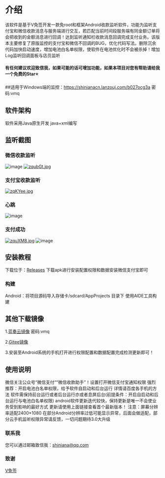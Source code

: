 # 介绍

该软件是基于V免签开发一款免root和框架Android收款监听软件，功能为监听支付宝和微信收款消息与服务端进行交互，若匹配当前时间段服务端有同金额订单将会把收到的金额消息进行回调！达到监听通知栏收款消息回调完成支付业务。该版本主要修复了原版监控的支付宝和微信不回调的BUG，优化代码写法。删除沉余代码加快启动速度，增加电池白名单权限，使软件在电池优化时不会被杀掉！增加Log监听回调面板与店员监听

#### 有任何建议欢迎致信我，如果可能的话可增加功能，如果本项目对您有帮助请给我一个免费的Star⭐

##适用于Windows端的监控：https://shinianacn.lanzouj.com/b027ocg3a
密码:vmq

## 软件架构

软件采用Java原生开发 java+xml编写

## 监听截图

### 微信收款监听
![image](https://s1.ax1x.com/2022/12/19/zqu0rF.jpg)
[![zqubGt.jpg](https://s1.ax1x.com/2022/12/19/zqubGt.jpg)](https://imgse.com/i/zqubGt)

### 支付宝收款监听
[![zqKYee.jpg](https://s1.ax1x.com/2022/12/19/zqKYee.jpg)](https://imgse.com/i/zqKYee)

### 心跳
![image](https://s1.ax1x.com/2022/12/19/zquTIA.jpg)

### 支付成功
[![zquXM8.jpg](https://s1.ax1x.com/2022/12/19/zquXM8.jpg)](https://imgse.com/i/zquXM8)
![image](https://s1.ax1x.com/2022/12/19/zquLxf.jpg)


## 安装教程
下载位于：[Releases](https://github.com/shinian-a/Vmq-App/releases) 下载apk进行安装配置权限和数据安装微信支付宝即可

### 构建
Android：将项目源码导入存储卡/sdcard/AppProjects 目录下 使用AIDE工具构建

## 其他下载镜像

1.[蓝奏云镜像](https://shinianacn.lanzouy.com/b027kqata) 密码:vmq

2.[Gitee镜像](https://gitee.com/shinian-a/Vmq-App/releases)

3.安装至Android系统的手机打开进行权限配置和数据配置完成检测更新即可！

## 使用说明
微信关注公众号“微信支付““微信收款助手”！设置打开微信支付宝通知权限
强烈推荐：开启电池白名单权限，给予软件自启动和后台运行 详情请百度各手机的方法
软件需保持前台运行或者后台运行亦或者息屏后台(前提条件：开启自启动和后台运行与电池白名单权限)
android软件更新迭代较快，保持更新是唯一不会使业务受到影响的最好方式 更新请使用上面链接查看首个最新版本！
注意：屏幕分辨率适配2400×1080 在部分Android分辨率过低可能显示异常，后面会做适配，部分云手机监听权限异常请反馈，一切问题期待3.0大升级

### 联系我
您可以通过邮箱致信我：shiniana@qq.com

### 致谢

[V免签](https://github.com/szvone/Vmq)
